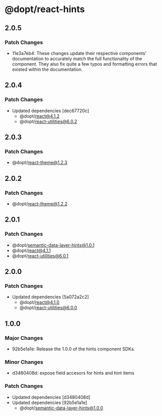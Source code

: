 # @dopt/react-hints

## 2.0.5

### Patch Changes

- 11e3a7eb4: These changes update their respective components' documentation to accurately match the full functionality of the component. They also fix quite a few typos and formatting errors that existed within the documentation.

## 2.0.4

### Patch Changes

- Updated dependencies [dec67720c]
  - @dopt/react@4.1.2
  - @dopt/react-utilities@6.0.2

## 2.0.3

### Patch Changes

- @dopt/react-theme@1.2.3

## 2.0.2

### Patch Changes

- @dopt/react-theme@1.2.2

## 2.0.1

### Patch Changes

- @dopt/semantic-data-layer-hints@1.0.1
- @dopt/react@4.1.1
- @dopt/react-utilities@6.0.1

## 2.0.0

### Patch Changes

- Updated dependencies [5a072a2c2]
  - @dopt/react@4.1.0
  - @dopt/react-utilities@6.0.0

## 1.0.0

### Major Changes

- 92b5e1a1e: Release the 1.0.0 of the hints component SDKs.

### Minor Changes

- d3480408d: expose field accesors for hints and hint items

### Patch Changes

- Updated dependencies [d3480408d]
- Updated dependencies [92b5e1a1e]
  - @dopt/semantic-data-layer-hints@1.0.0

